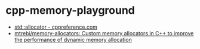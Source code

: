 cpp-memory-playground
=====================
- [std::allocator - cppreference.com](https://en.cppreference.com/w/cpp/memory/allocator)
- [mtrebi/memory-allocators: Custom memory allocators in C++ to improve the performance of dynamic memory allocation](https://github.com/mtrebi/memory-allocators)
